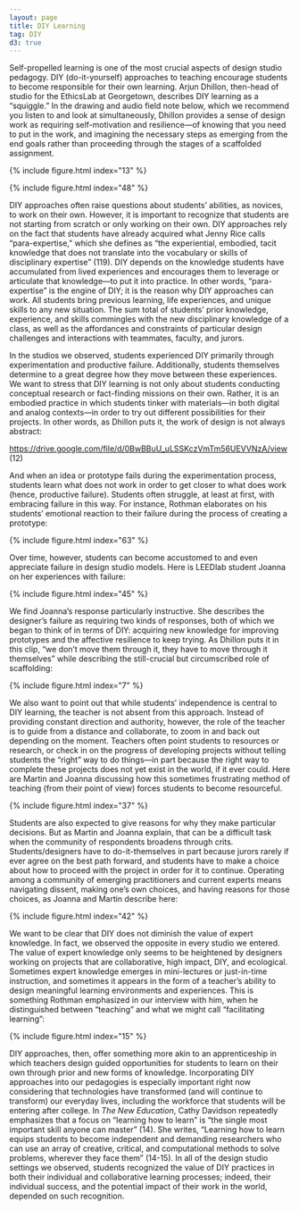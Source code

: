 ```yaml
---
layout: page
title: DIY Learning
tag: DIY
d3: true
---
```


Self-propelled learning is one of the most crucial aspects of design studio pedagogy. DIY (do-it-yourself) approaches to teaching encourage students to become responsible for their own learning. Arjun Dhillon, then-head of studio for the EthicsLab at Georgetown, describes DIY learning as a “squiggle.” In the drawing and audio field note below, which we recommend you listen to and look at simultaneously, Dhillon provides a sense of design work as requiring self-motivation and resilience—of knowing that you need to put in the work, and imagining the necessary steps as emerging from the end goals rather than proceeding through the stages of a scaffolded assignment.  

{% include figure.html index="13" %}

{% include figure.html index="48" %}


DIY approaches often raise questions about students’ abilities, as novices, to work on their own. However, it is important to recognize that students are not starting from scratch or only working on their own. DIY approaches rely on the fact that students have already acquired what Jenny Rice calls “para-expertise,” which she defines as “the experiential, embodied, tacit knowledge that does not translate into the vocabulary or skills of disciplinary expertise” (119). DIY depends on the knowledge students have accumulated from lived experiences and encourages them to leverage or articulate that knowledge—to put it into practice. In other words, “para-expertise” is the engine of DIY; it is the reason why DIY approaches can work. All students bring previous learning, life experiences, and unique skills to any new situation. The sum total of students’ prior knowledge, experience, and skills commingles with the new disciplinary knowledge of a class, as well as the affordances and constraints of particular design challenges and interactions with teammates, faculty, and jurors.

In the studios we observed, students experienced DIY primarily through experimentation and productive failure. Additionally, students themselves determine to a great degree how they move between these experiences. We want to stress that DIY learning is not only about students conducting conceptual research or fact-finding missions on their own. Rather, it is an embodied practice in which students tinker with materials—in both digital and analog contexts—in order to try out different possibilities for their projects. In other words, as Dhillon puts it, the work of design is not always abstract:

https://drive.google.com/file/d/0BwBBuU_uLSSKczVmTm56UEVVNzA/view (12)

And when an idea or prototype fails during the experimentation process, students learn what does not work in order to get closer to what does work (hence, productive failure). Students often struggle, at least at first, with embracing failure in this way. For instance, Rothman elaborates on his students’ emotional reaction to their failure during the process of creating a prototype: 

{% include figure.html index="63" %}

Over time, however, students can become accustomed to and even appreciate failure in design studio models. Here is LEEDlab student Joanna on her experiences with failure:

{% include figure.html index="45" %}

We find Joanna’s response particularly instructive. She describes the designer’s failure as requiring two kinds of responses, both of which we began to think of in terms of DIY: acquiring new knowledge for improving prototypes and the affective resilience to keep trying. As Dhillon puts it in this clip, “we don’t move them through it, they have to move through it themselves” while describing the still-crucial but circumscribed role of scaffolding:

{% include figure.html index="7" %}

We also want to point out that while students’ independence is central to DIY learning, the teacher is not absent from this approach. Instead of providing constant direction and authority, however, the role of the teacher is to guide from a distance and collaborate, to zoom in and back out depending on the moment. Teachers often point students to resources or research, or check in on the progress of developing projects without telling students the “right” way to do things—in part because the right way to complete these projects does not yet exist in the world, if it ever could. Here are Martin and Joanna discussing how this sometimes frustrating method of teaching (from their point of view) forces students to become resourceful.

{% include figure.html index="37" %}

Students are also expected to give reasons for why they make particular decisions. But as Martin and Joanna explain, that can be a difficult task when the community of respondents broadens through crits. Students/designers have to do-it-themselves in part because jurors rarely if ever agree on the best path forward, and students have to make a choice about how to proceed with the project in order for it to continue. Operating among a community of emerging practitioners and current experts means navigating dissent, making one’s own choices, and having reasons for those choices, as Joanna and Martin describe here:

{% include figure.html index="42" %}

We want to be clear that DIY does not diminish the value of expert knowledge. In fact, we observed the opposite in every studio we entered. The value of expert knowledge only seems to be heightened by designers working on projects that are collaborative, high impact, DIY, and ecological. Sometimes expert knowledge emerges in mini-lectures or just-in-time instruction, and sometimes it appears in the form of a teacher’s ability to design meaningful learning environments and experiences. This is something Rothman emphasized in our interview with him, when he distinguished between “teaching” and what we might call “facilitating learning”:  

{% include figure.html index="15" %}

DIY approaches, then, offer something more akin to an apprenticeship in which teachers design guided opportunities for students to learn on their own through prior and new forms of knowledge. Incorporating DIY approaches into our pedagogies is especially important right now considering that technologies have transformed (and will continue to transform) our everyday lives, including the workforce that students will be entering after college. In <em>The New Education</em>, Cathy Davidson repeatedly emphasizes that a focus on “learning how to learn” is “the single most important skill anyone can master” (14). She writes, “Learning how to learn equips students to become independent and demanding researchers who can use an array of creative, critical, and computational methods to solve problems, wherever they face them” (14-15). In all of the design studio settings we observed, students recognized the value of DIY practices in both their individual and collaborative learning processes; indeed, their individual success, and the potential impact of their work in the world, depended on such recognition.


<script type="text/javascript">
(function() {
    var paper, circs, i, nowX, nowY, timer, props = {}, toggler = 0, elie, dx, dy, rad, cur, opa;
    // Returns a random integer between min and max
    // Using Math.round() will give you a non-uniform distribution!
    function ran(min, max)
    {
        return Math.floor(Math.random() * (max - min + 1)) + min;
    }

    function moveIt()
    {
        for(i = 0; i < circs.length; ++i)
        {
              // Reset when time is at zero
            if (! circs[i].time)
            {
                circs[i].time  = ran(30, 100);
                circs[i].deg   = ran(-179, 180);
                circs[i].vel   = ran(1, 5);
                circs[i].curve = ran(0, 1);
                circs[i].fade  = ran(0, 1);
                circs[i].grow  = ran(-2, 2);
            }
                // Get position
            nowX = circs[i].attr("cx");
            nowY = circs[i].attr("cy");
               // Calc movement
            dx = circs[i].vel * Math.cos(circs[i].deg * Math.PI/180);
            dy = circs[i].vel * Math.sin(circs[i].deg * Math.PI/180);
                // Calc new position
            nowX += dx;
            nowY += dy;
                // Calc wrap around
            if (nowX < 0) nowX = 490 + nowX;
            else          nowX = nowX % 490;
            if (nowY < 0) nowY = 490 + nowY;
            else          nowY = nowY % 490;

                // Render moved particle
            circs[i].attr({cx: nowX, cy: nowY});

                // Calc growth
            rad = circs[i].attr("r");
            if (circs[i].grow > 0) circs[i].attr("r", Math.min(30, rad +  .1));
            else                   circs[i].attr("r", Math.max(10,  rad -  .1));

                // Calc curve
            if (circs[i].curve > 0) circs[i].deg = circs[i].deg + 2;
            else                    circs[i].deg = circs[i].deg - 2;

                // Calc opacity
            opa = circs[i].attr("fill-opacity");
            if (circs[i].fade > 0) {
                circs[i].attr("fill-opacity", Math.max(.3, opa -  .01));
                circs[i].attr("stroke-opacity", Math.max(.3, opa -  .01)); }
            else {
                circs[i].attr("fill-opacity", Math.min(1, opa +  .01));
                circs[i].attr("stroke-opacity", Math.min(1, opa +  .01)); }

            // Progress timer for particle
            circs[i].time = circs[i].time - 1;

                // Calc damping
            if (circs[i].vel < 1) circs[i].time = 0;
            else circs[i].vel = circs[i].vel - .05;

        }
        timer = setTimeout(moveIt, 60);
    }

    window.onload = function () {
        paper = Raphael("graphic", 1000, 1000);
        circs = paper.set();
        for (i = 0; i < 30; ++i)
        {
            opa = ran(3,10)/10;
            circs.push(paper.circle(ran(0,1000), ran(0,1000), ran(10,30)).attr({"fill-opacity": opa,
                                                                           "stroke-opacity": opa}));
        }
        circs.attr({fill: "#00DDAA", stroke: "#00DDAA"});
        moveIt();
        elie = document.getElementById("toggle");
        elie.onclick = function() {
            (toggler++ % 2) ? (function(){
                    moveIt();
                    elie.value = " Stop ";
                }()) : (function(){
                    clearTimeout(timer);
                    elie.value = " Start ";
                }());
        }
    };
}());
</script>
